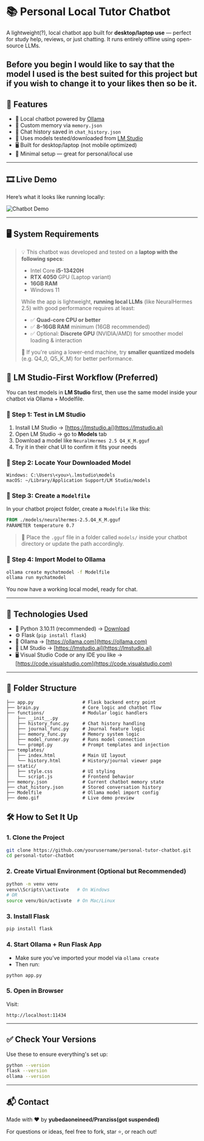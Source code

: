 # 📚 Personal Local Tutor Chatbot

A lightweight(?), local chatbot app built for **desktop/laptop use** — perfect for study help, reviews, or just chatting. It runs entirely offline using open-source LLMs.

Before you begin I would like to say that the model I used is the best suited for this project but if you wish to change it to your likes then so be it.
---

## 🚀 Features

- 💬 Local chatbot powered by [Ollama](https://ollama.com)
- 🧠 Custom memory via `memory.json`
- 📓 Chat history saved in `chat_history.json`
- 🧠 Uses models tested/downloaded from [LM Studio](https://lmstudio.ai/)
- 🖥️ Built for desktop/laptop (not mobile optimized)
- 🔧 Minimal setup — great for personal/local use

---

## 🎞️ Live Demo

Here’s what it looks like running locally:

![Chatbot Demo](demo.gif)

---
## 🖥️ System Requirements

> 💡 This chatbot was developed and tested on a **laptop with the following specs**:
>
> - Intel Core **i5-13420H**
> - **RTX 4050** GPU (Laptop variant)
> - **16GB RAM**
> - Windows 11
>
> While the app is lightweight, **running local LLMs** (like NeuralHermes 2.5) with good performance requires at least:
>
> - ✅ **Quad-core CPU or better**
> - ✅ **8–16GB RAM** minimum (16GB recommended)
> - ✅ Optional: **Discrete GPU** (NVIDIA/AMD) for smoother model loading & interaction
>
> 📝 If you're using a lower-end machine, try **smaller quantized models** (e.g. Q4_0, Q5_K_M) for better performance.

## 🧠 LM Studio-First Workflow (Preferred)

You can test models in **LM Studio** first, then use the same model inside your chatbot via Ollama + Modelfile.

### 🔹 Step 1: Test in LM Studio

1. Install LM Studio → [https://lmstudio.ai](https://lmstudio.ai)
2. Open LM Studio → go to **Models** tab
3. Download a model like `NeuralHermes 2.5 Q4_K_M.gguf`
4. Try it in their chat UI to confirm it fits your needs

### 🔹 Step 2: Locate Your Downloaded Model

```
Windows: C:\Users\<you>\.lmstudio\models
macOS: ~/Library/Application Support/LM Studio/models
```

### 🔹 Step 3: Create a `Modelfile`

In your chatbot project folder, create a `Modelfile` like this:

```Dockerfile
FROM ./models/neuralhermes-2.5.Q4_K_M.gguf
PARAMETER temperature 0.7
```

> 📌 Place the `.gguf` file in a folder called `models/` inside your chatbot directory or update the path accordingly.

### 🔹 Step 4: Import Model to Ollama

```bash
ollama create mychatmodel -f Modelfile
ollama run mychatmodel
```

You now have a working local model, ready for chat.

---

## 🔧 Technologies Used

- 🐍 Python 3.10.11 (recommended) → [Download](https://www.python.org/downloads/release/python-3100/)
- ⚙️ Flask (`pip install flask`)
- 🤖 Ollama → [https://ollama.com](https://ollama.com)
- 🧠 LM Studio → [https://lmstudio.ai](https://lmstudio.ai)
- 🖥️ Visual Studio Code or any IDE you like → [https://code.visualstudio.com](https://code.visualstudio.com)

---

## 📁 Folder Structure

```
├── app.py                  # Flask backend entry point
├── brain.py                # Core logic and chatbot flow
├── functions/              # Modular logic handlers
│   ├── __init__.py
│   ├── history_func.py     # Chat history handling
│   ├── journal_func.py     # Journal feature logic
│   ├── memory_func.py      # Memory system logic
│   ├── model_runner.py     # Runs model connection
│   └── prompt.py           # Prompt templates and injection
├── templates/
│   ├── index.html          # Main UI layout
│   └── history.html        # History/journal viewer page
├── static/
│   ├── style.css           # UI styling
│   └── script.js           # Frontend behavior
├── memory.json             # Current chatbot memory state
├── chat_history.json       # Stored conversation history
├── Modelfile               # Ollama model import config
├── demo.gif                # Live demo preview
```

## 🛠️ How to Set It Up

### 1. Clone the Project

```bash
git clone https://github.com/yourusername/personal-tutor-chatbot.git
cd personal-tutor-chatbot
```

### 2. Create Virtual Environment (Optional but Recommended)

```bash
python -m venv venv
venv\\Scripts\\activate   # On Windows
# OR
source venv/bin/activate  # On Mac/Linux
```

### 3. Install Flask

```bash
pip install flask
```

### 4. Start Ollama + Run Flask App

- Make sure you’ve imported your model via `ollama create`
- Then run:

```bash
python app.py
```

### 5. Open in Browser

Visit:

```
http://localhost:11434
```

---

## ✅ Check Your Versions

Use these to ensure everything's set up:

```bash
python --version
flask --version
ollama --version
```

---

## 📬 Contact

Made with ❤️ by **yubedaoneineed/Pranziss(got suspended)**

For questions or ideas, feel free to fork, star ⭐, or reach out!
